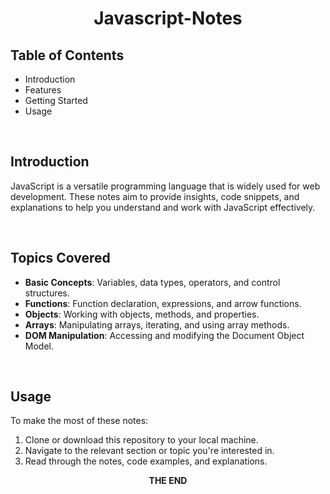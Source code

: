 <div align="center">
  
# Javascript-Notes
</div>


## Table of Contents

- Introduction
- Features
- Getting Started
- Usage

$~~$
## Introduction

JavaScript is a versatile programming language that is widely used for web development. These notes aim to provide insights, code snippets, and explanations to help you understand and work with JavaScript effectively.

$~~$
## Topics Covered
- **Basic Concepts**: Variables, data types, operators, and control structures.
- **Functions**: Function declaration, expressions, and arrow functions.
- **Objects**: Working with objects, methods, and properties.
- **Arrays**: Manipulating arrays, iterating, and using array methods.
- **DOM Manipulation**: Accessing and modifying the Document Object Model.

$~~$
## Usage

To make the most of these notes:

1. Clone or download this repository to your local machine.
2. Navigate to the relevant section or topic you're interested in.
3. Read through the notes, code examples, and explanations.
$~~$

<div align="center">
<b>THE END</b>
</div>
